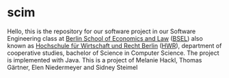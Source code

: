 # scim
Hello,
this is the repository for our software project in our Software Engineering class at [Berlin School of Economics and Law](http://www.hwr-berlin.de/en) ([BSEL](http://www.hwr-berlin.de/en)) also known as [Hochschule für Wirtschaft und Recht Berlin](http://www.hwr-berlin.de) ([HWR](http://www.hwr-berlin.de)), department of cooperative studies, bachelor of Science in Computer Science.
The project is implemented with Java.
This is a project of Melanie Hackl, Thomas Gärtner, Elen Niedermeyer and Sidney Steimel
